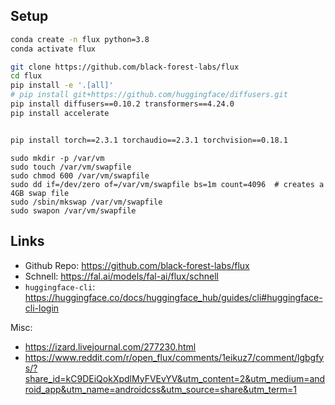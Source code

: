 

## Setup

```bash
conda create -n flux python=3.8
conda activate flux

git clone https://github.com/black-forest-labs/flux
cd flux
pip install -e '.[all]'
# pip install git+https://github.com/huggingface/diffusers.git
pip install diffusers==0.10.2 transformers==4.24.0
pip install accelerate


pip install torch==2.3.1 torchaudio==2.3.1 torchvision==0.18.1
```



```
sudo mkdir -p /var/vm
sudo touch /var/vm/swapfile
sudo chmod 600 /var/vm/swapfile
sudo dd if=/dev/zero of=/var/vm/swapfile bs=1m count=4096  # creates a 4GB swap file
sudo /sbin/mkswap /var/vm/swapfile
sudo swapon /var/vm/swapfile

```


## Links

- Github Repo: https://github.com/black-forest-labs/flux
- Schnell: https://fal.ai/models/fal-ai/flux/schnell
- `huggingface-cli`: https://huggingface.co/docs/huggingface_hub/guides/cli#huggingface-cli-login

Misc:
- https://izard.livejournal.com/277230.html
- https://www.reddit.com/r/open_flux/comments/1eikuz7/comment/lgbgfys/?share_id=kC9DEiQokXpdlMyFVEvYV&utm_content=2&utm_medium=android_app&utm_name=androidcss&utm_source=share&utm_term=1